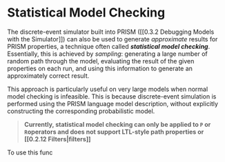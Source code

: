 # Statistical Model Checking

The discrete-event simulator built into PRISM ([[0.3.2 Debugging Models with the Simulator]]) can also be used to generate *approximate* results for PRISM properties, a technique often called ***statistical model checking***. Essentially, this is achieved by *sampling*: generating a large number of random path through the model, evaluating the result of the given properties on each run, and using this information to generate an approximately correct result. 

This approach is particularly useful on very large models when normal model checking is infeasible. This is because discrete-event simulation is performed using the PRISM language model description, without explicitly constructing the corresponding probabilistic model.

> **Currently, statistical model checking can only be applied to `P` or `R`operators and does not support LTL-style path properties or [[0.2.12 Filters|filters]]**

To use this func


